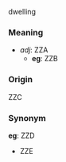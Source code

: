 dwelling
### Meaning
+ _adj_: ZZA
	+ __eg__: ZZB

### Origin

ZZC

### Synonym

__eg__: ZZD

+ ZZE


